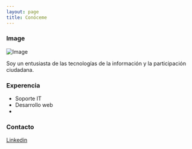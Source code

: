 ```yaml
---
layout: page
title: Conóceme
---
```


### Image

![Image](image.png)

Soy un entusiasta de las tecnologías de la información y la participación ciudadana. 

### Experencia

- Soporte IT
- Desarrollo web
- 

### Contacto
[Linkedin](https://linkedin.com/in/andriuzha)

